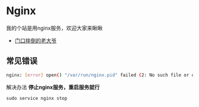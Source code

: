 # Nginx

我的个站是用nginx服务，欢迎大家来瞅瞅

* [门口摔倒的老大爷](htpps://dctxf.com)

## 常见错误

```bash
nginx: [error] open() "/var/run/nginx.pid" failed (2: No such file or directory)
```

解决办法 **停止nginx服务，重启服务就行**

```
sudo service nginx stop
```